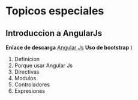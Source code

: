 # Topicos especiales

## Introduccion a AngularJs


**Enlace de descarga** [Angular Js](https://angularjs.org/)
**Uso de bootstrap** <link rel="stylesheet" href="https://maxcdn.bootstrapcdn.com/bootstrap/3.3.6/css/bootstrap.min.css" integrity="sha384-1q8mTJOASx8j1Au+a5WDVnPi2lkFfwwEAa8hDDdjZlpLegxhjVME1fgjWPGmkzs7" crossorigin="anonymous">)

1. Definicion
2. Porque usar Angular Js
2. Directivas
3. Modulos
1. Controladores
4. Expresiones
